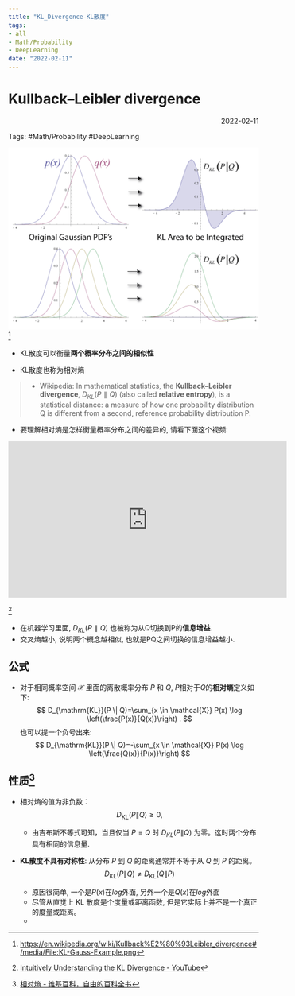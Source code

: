 ```yaml
---
title: "KL_Divergence-KL散度"
tags:
- all
- Math/Probability
- DeepLearning
date: "2022-02-11"
---
```

# Kullback–Leibler divergence

<div align="right"> 2022-02-11</div>

Tags: #Math/Probability #DeepLearning 

![](notes/2022/2022.2/assets/img_2022-10-15-25.png)[^3]
- KL散度可以衡量**两个概率分布之间的相似性**

- KL散度也称为相对熵

> - Wikipedia: In mathematical statistics, the **Kullback–Leibler divergence**, $D _{KL} ( P ∥ Q )$ (also called **relative entropy**), is a statistical distance: a measure of how one probability distribution Q is different from a second, reference probability distribution P.

- 要理解相对熵是怎样衡量概率分布之间的差异的, 请看下面这个视频:

<iframe width="560" height="315" src="https://www.youtube.com/embed/SxGYPqCgJWM" title="YouTube video player" frameborder="0" allow="accelerometer; autoplay; clipboard-write; encrypted-media; gyroscope; picture-in-picture" allowfullscreen></iframe>

[^1]

- 在机器学习里面,  $D _{KL} ( P ∥ Q )$ 也被称为从Q切换到P的**信息增益**.
- 交叉熵越小, 说明两个概念越相似, 也就是PQ之间切换的信息增益越小.

## 公式
- 对于相同概率空间 $\mathcal{X}$ 里面的离散概率分布 $P$ 和 $Q$,  $P$相对于$Q$的**相对熵**定义如下:
$$
D_{\mathrm{KL}}(P \| Q)=\sum_{x \in \mathcal{X}} P(x) \log \left(\frac{P(x)}{Q(x)}\right) .
$$
也可以提一个负号出来: 
$$
D_{\mathrm{KL}}(P \| Q)=-\sum_{x \in \mathcal{X}} P(x) \log \left(\frac{Q(x)}{P(x)}\right)
$$

## 性质[^2]
- 相对熵的值为非负数：
	$$D_{\mathrm{KL}}(P \| Q) \geq 0,$$
	- 由吉布斯不等式可知，当且仅当 $P=Q$ 时 $D_{K L}(P \| Q)$ 为零。这时两个分布具有相同的信息量.

- **KL散度不具有对称性**: 从分布 $P$ 到 $Q$ 的距离通常并不等于从 $Q$ 到 $P$ 的距离。
	$$D_{\mathrm{KL}}(P \| Q) \neq D_{\mathrm{KL}}(Q \| P)$$
	- 原因很简单, 一个是$P(x)$在$log$外面, 另外一个是$Q(x)$在$log$外面
	- 尽管从直觉上 KL 散度是个度量或距离函数, 但是它实际上并不是一个真正的度量或距离。
	- 


[^1]: [Intuitively Understanding the KL Divergence - YouTube](https://www.youtube.com/watch?v=SxGYPqCgJWM)
[^2]: [相对熵 - 维基百科，自由的百科全书](https://zh.wikipedia.org/wiki/%E7%9B%B8%E5%AF%B9%E7%86%B5)
[^3]: https://en.wikipedia.org/wiki/Kullback%E2%80%93Leibler_divergence#/media/File:KL-Gauss-Example.png